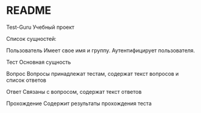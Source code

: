 # README
Test-Guru
Учебный проект 

Список сущностей:

Пользователь
Имеет свое имя и группу. Аутентифицирует пользователя.

Тест
Основная сущность

Вопрос
Вопросы принадлежат тестам, содержат текст вопросов и список ответов

Ответ
Связаны с вопросом, содержат текст ответов

Прохождение
Содержит результаты прохождения теста
